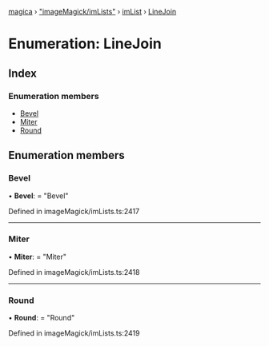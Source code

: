 [magica](../README.md) › ["imageMagick/imLists"](../modules/_imagemagick_imlists_.md) › [imList](../modules/_imagemagick_imlists_.imlist.md) › [LineJoin](_imagemagick_imlists_.imlist.linejoin.md)

# Enumeration: LineJoin

## Index

### Enumeration members

* [Bevel](_imagemagick_imlists_.imlist.linejoin.md#bevel)
* [Miter](_imagemagick_imlists_.imlist.linejoin.md#miter)
* [Round](_imagemagick_imlists_.imlist.linejoin.md#round)

## Enumeration members

###  Bevel

• **Bevel**: = "Bevel"

Defined in imageMagick/imLists.ts:2417

___

###  Miter

• **Miter**: = "Miter"

Defined in imageMagick/imLists.ts:2418

___

###  Round

• **Round**: = "Round"

Defined in imageMagick/imLists.ts:2419

